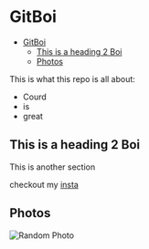 # GitBoi
- [GitBoi](#gitboi)
  - [This is a heading 2 Boi](#this-is-a-heading-2-boi)
  - [Photos](#photos)

This is what this repo is all about:
* Courd
* is
* great
## This is a heading 2 Boi 
This is another section

checkout my [insta](https://google.com)
## Photos
![Random Photo](https://source.unsplash.com/random/)
